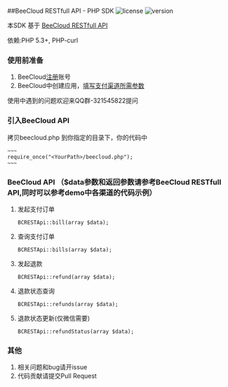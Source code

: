##BeeCloud RESTfull API - PHP SDK
![license](https://img.shields.io/badge/license-MIT-brightgreen.svg) ![version](https://img.shields.io/badge/version-v2.0.0-blue.svg)

本SDK 基于 [BeeCloud RESTfull API](https://github.com/beecloud/beecloud-rest-api)

依赖:PHP 5.3+, PHP-curl

### 使用前准备
1. BeeCloud[注册](http://beecloud.cn/register/)账号
2. BeeCloud中创建应用，[填写支付渠道所需参数](http://beecloud.cn/doc/payapply)

使用中遇到的问题欢迎来QQ群-321545822提问


### 引入BeeCloud API

拷贝beecloud.php 到你指定的目录<YourPath>下，你的代码中

	~~~
	require_once("<YourPath>/beecloud.php");
	~~~

### BeeCloud API （$data参数和返回参数请参考BeeCloud RESTfull API,同时可以参考demo中各渠道的代码示例）
1. 发起支付订单 

	~~~
	BCRESTApi::bill(array $data);
	~~~
2. 查询支付订单

	~~~
	BCRESTApi::bills(array $data);
	~~~
	
3. 发起退款 

	~~~
	BCRESTApi::refund(array $data);
	~~~
	
4. 退款状态查询

	~~~
	BCRESTApi::refunds(array $data);
	~~~
	
5. 退款状态更新(仅微信需要) 

	~~~
	BCRESTApi::refundStatus(array $data);
	~~~


### 其他
1. 相关问题和bug请开issue
2. 代码贡献请提交Pull Request

